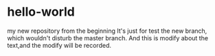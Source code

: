 # hello-world
my new repository from the beginning
It's just for test the new branch, which wouldn't disturb the master branch.
And this is modify about the text,and the modify will be recorded.
